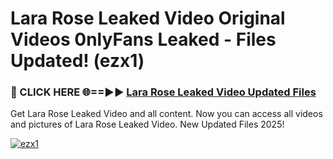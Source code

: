 # Lara Rose Leaked Video Original Videos 0nlyFans Leaked - Files Updated! (ezx1)

<h3>🔴 CLICK HERE 🌐==►► <a href="https://best4dudes.click/HH4t6V" rel="nofollow">Lara Rose Leaked Video Updated Files</a></h3>

Get Lara Rose Leaked Video and all content. Now you can access all videos and pictures of Lara Rose Leaked Video. New Updated Files 2025!

[![ezx1](https://github.com/user-attachments/assets/8c521d6e-e6e3-4a75-9320-d58ab9d79d5b)](https://best4dudes.click/HH4t6V)
